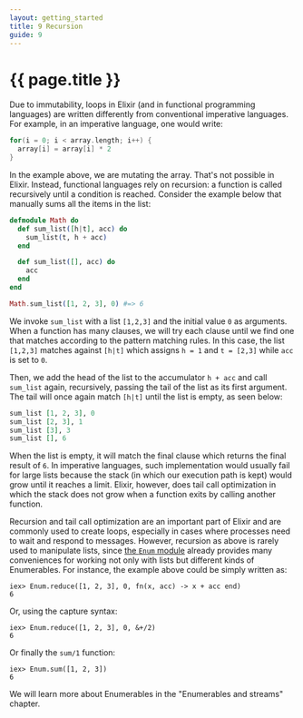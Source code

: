 ```yaml
---
layout: getting_started
title: 9 Recursion
guide: 9
---
```


# {{ page.title }}

Due to immutability, loops in Elixir (and in functional programming languages) are written differently from conventional imperative languages. For example, in an imperative language, one would write:

```c
for(i = 0; i < array.length; i++) {
  array[i] = array[i] * 2
}
```

In the example above, we are mutating the array. That's not possible in Elixir. Instead, functional languages rely on recursion: a function is called recursively until a condition is reached. Consider the example below that manually sums all the items in the list:

```elixir
defmodule Math do
  def sum_list([h|t], acc) do
    sum_list(t, h + acc)
  end

  def sum_list([], acc) do
    acc
  end
end

Math.sum_list([1, 2, 3], 0) #=> 6
```

We invoke `sum_list` with a list `[1,2,3]` and the initial value `0` as arguments. When a function has many clauses, we will try each clause until we find one that matches according to the pattern matching rules. In this case, the list `[1,2,3]` matches against `[h|t]` which assigns `h = 1` and `t = [2,3]` while `acc` is set to `0`.

Then, we add the head of the list to the accumulator `h + acc` and call `sum_list` again, recursively, passing the tail of the list as its first argument. The tail will once again match `[h|t]` until the list is empty, as seen below:

```elixir
sum_list [1, 2, 3], 0
sum_list [2, 3], 1
sum_list [3], 3
sum_list [], 6
```

When the list is empty, it will match the final clause which returns the final result of `6`. In imperative languages, such implementation would usually fail for large lists because the stack (in which our execution path is kept) would grow until it reaches a limit. Elixir, however, does tail call optimization in which the stack does not grow when a function exits by calling another function.

Recursion and tail call optimization are an important part of Elixir and are commonly used to create loops, especially in cases where processes need to wait and respond to messages. However, recursion as above is rarely used to manipulate lists, since [the `Enum` module](/docs/stable/Enum.html) already provides many conveniences for working not only with lists but different kinds of Enumerables. For instance, the example above could be simply written as:

```iex
iex> Enum.reduce([1, 2, 3], 0, fn(x, acc) -> x + acc end)
6
```

Or, using the capture syntax:

```iex
iex> Enum.reduce([1, 2, 3], 0, &+/2)
6
```

Or finally the `sum/1` function:

```iex
iex> Enum.sum([1, 2, 3])
6
```

We will learn more about Enumerables in the "Enumerables and streams" chapter.
